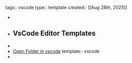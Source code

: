 tags::  vscode
type:: template
created:: [[Aug 28th, 2025]]

-
- ## VsCode Editor Templates
-
- [Open Folder in vscode](vscode://file:///C:/Users/nikhilsharma03/Code/code-with-quarkus)
  template:: vscode
-
